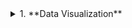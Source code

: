 <details>
<summary>1.  **Data Visualization**</summary>


Pour démarrer notre analyse, nous allons créer un workbook. Imaginez un workbook comme un dashboard. Un workbook peut contenir une variété d'objets, notamment des filtres, des zones de texte et d'autres types de visualisation.

1.  **Cliquez** sur *"Create"* en haut à droite.

    !["oashomescreen"](2defd750fdae3f66fb2756623c9fbb56.png)

2.  **Cliquez** sur Workbook pour commencer un nouveau self-service workbook.

    !["createworkbook"](e0dc494bc5cf0785f98753c05cebbc9e.png)

3.  **Sélectionnez** le Subject Area "Sample App" et **Cliquez sur** "Add to Workbook".

    Sample App permet d'accéder aux données que nous utiliserons pour réaliser notre analyse.

    !["selectsampleapp"](ca52f7006bcbd361b3daf148ef06aa61.png)

4.  Un canevas vide s'affiche. Commençons à visualiser ! Tout d'abord, voyons comment les ratios de produits sont répartis entre les différents types de produits.
    1.  **Sélectionnez** "Products – Product Type" et "Profit Metrics – Profit Ratio %".
    2.  **Cliquez droit**, puis "Pick Visualization".

        !["selectdataelements"](03a9394c25723382c061b55d882bf5f6.png)

5.  **Choisissez** le graphique "Donut" .

    !["selectdonutchart"](109e8136686ca22701a11abb411efe9f.png)

6.  Observez le graphique sur le canevas. Vous pouvez voir que de tous les ratios de produits, "Audio" a le pourcentage de ratio de profit le plus bas.

    !["profitratiobyproducttypedonutvisual"](add1f5dee90fc5451434a0448104d002.png)

7.  Essayons maintenant d'approfondir la question et de comprendre pourquoi le ratio de rentabilité des produits audio est inférieur à celui de nos autres types de produits. Voyons comment les produits de la catégorie "Audio" se sont comportés au fil du temps.

    Développez Time, Products, et Profit Metrics, puis **sélectionnez** *Product*, *Month* et *Profit Ratio %*. Faites-les ensuite **glisser** vers la gauche du graphique donut.

    Une ligne verte apparaît. Elle identifie l'emplacement de votre visualisation. Vous pouvez déposer la visualisation à gauche, à droite, en haut ou en bas de la visualisation précédente.

    !["draganddropelements"](025097f9079279dc59db51e39d238d0c.png)

8.  Oracle Analytics Server offre des capacités graphiques adaptatives. Comme nous souhaitons examiner notre mesure sur une période donnée, Oracle Analytics a choisi de présenter les résultats sous la forme d'un graphique linéaire illustrant le ratio de profit, mois après mois.

    Ensuite, nous souhaitons examiner le ratio de profit pour chaque produit séparément afin d'obtenir plus de détails.

    **Faites glisser** "Produit" jusque **Treillis Rows**. Vous devriez voir un graphique individuel pour chaque produit, comme le montre l'image.

    !["trellischartproductbyrow"](e2c1f5a5462b7fe0ffc558fdfb94fc36.png)

    Puisque nous nous intéressons au ratio de rentabilité du type de produit "Audio", nous allons filtrer jusqu'au niveau du produit. Pour ce faire, **faites glisser** "Products - Product Type" vers la section des filtres et sélectionnez "Audio".

    !["filterbyproducttypeaudio"](da0541201f82f56ebd6f85f1eeb5ff8c.png)

    Observez que "MicroPod" a des ratios de profit en baisse et que "SoundX Nano" pourrait également être amélioré. Il peut y avoir plusieurs raisons à cela.

9.  Nous poursuivons notre enquête en examinant les niveaux de stock des produits. JTC America utilise un système tiers qui saisit les données relatives aux niveaux des stocks et de la demande de produits. J'ai besoin de ces données pour compléter mon analyse. Oracle Analytics permet d'accéder rapidement aux données d'inventaire et de les combiner avec notre analyse actuelle, le tout au sein d'une plateforme unique.

    Depuis le panneau data elements, Cliquez sur "+" et "Add Data" pour importer l'ensemble des données d'inventaire dans votre Workbook.

    ![](7e3120b3491e05e360a75755f1562ad5.png)

10. **Cliquez** sur "Create Data Set" puis "Drop data file here or click to browse".

    !["locateinventory"](a8393febe16ce486a19274e2a588e2e9.png)

    Sélectionnez le fichier *“Inventory.xlsx”*. Ouvrez le fichier.

    !["openinventory"](7885a4812764c4a7287f5658331b0295.png)

    Une fois la feuille de calcul téléchargée, cliquez sur "Ok" en bas a gauche de la fenêtre.

    ![](89a2056524ced4952a01b60fa427e891.png)

    Puis Sauvegardez le Dataset en cliquant en haut à droite de l’écran et nommez votre Dataset « Inventory »

    ![](54bda2c2774287a84054669804f848b0.png)

11. Retournez à l'onglet "New Workbook" situé au-dessus de la zone du Workbook..

    Remarquez que le Dataset "Inventory" est disponible pour être ajouté au Workbook..

    **Sélectionnez** "inventory" et cliquez sur "Add to workbook"

    Définissons une relation entre le Subject Area - SampleApp et le Dataset inventory pour relier les sources de données en vue d'une analyse plus approfondie.

    En haut et au milieu du Workbook, vous remarquerez trois options de navigation - "Data" "Visualize" et "Present"

    **Cliquez** sur "Data"

    !["navigatebacktodata"](2875ff9a523cb593b5d711cd7918ad03.png)

    Dans Data, vous pouvez identifier les éléments de données clés et joindre vos sources de données. Oracle Analytics tentera de localiser les éléments de données qui sont étiquetés de la même manière et effectuera automatiquement la jointure si des étiquettes d'éléments de données identiques sont trouvées.

    Remarquez le diagramme de données. Le diagramme de données fournit une représentation graphique de vos sources de données et de leurs connexions. Notez qu'il n'y a pas de connexions. Déplacez votre curseur entre les sources de données "SampleApp" et "Inventory".

    Aucune correspondance n'a été identifiée, nous devons donc créer la nôtre.

    1.  **Cliquez** sur "0' entre les deux data sources.
    2.  **Cliquez** "Add Another Match"

        !["joiningdatasources"](52a6d7da69010ccfd31a2e2b35745516.png)

        Depuis inventory

    3.  **Cliquez** sur "Select Data" set sélectionnez la colonne "ProductName”.

        !["selectdataproductname"](c9aa79015c51a645d7d15f102babc8b4.png)

        Effectuez les mêmes étapes sur "SampleApp" et sélectionnez "Products - Product" pour relier les sources de données.

        Vous remarquerez que les sources de données sont jointes.

    4.  **Cliquez sur** "Visualize".

        !["navigatebacktovisualize"](631ac423e10abd0ffa4b5cb7e8fa380f.png)

    5.  Explorez le panneau Data Elements sur la gauche. Notez que la feuille de calcul Inventaire est répertoriée sous SampleApp.

        !["dataelementspanelincludesinventory"](8dc9ea3a9766fd1242c576744217254b.png)

12. Maintenant que nous avons réussi à joinre nos données, poursuivons notre analyse. Maintenez le **contrôle et sélectionnez** "Product -\> Product" dans SampleApp et "Stock" et "Demand" dans Inventory.
    1.  **Cliquez** **droit** et **Sélectionnez** "Pick Visualization".

        !["createvisualizationwithblendeddataset"](c2799ceb79954be87461ba4acdc936b2.png)

    2.  **Sélectionnez** "Bar"

        !["selectbarchartvisualization"](bf21fbc5ddca065715ac03e6203b30d8.png)

13. Remarquez grammar panel pour la visualisation des barres. En plaçant les mesures "Stock" et "Demand" respectivement sur l'axe des ordonnées, le graphique devrait se présenter comme indiqué dans l'image..

    !["grammarpanelbarchart"](1d8db4e82c415137eac187363b43a5f1.png)

    **Cliquez droit** sur n'importe quelle barre représentant "demand" et trier -\> "demand" -\> "Low to High".

    !["propertiesdemandsortby"](0c18bebb29fd273598b54530d89199a7.png)

    Voyez que le graphique se trie lui-même en fonction de la demande, de la plus faible à la plus forte..

    !["demandsortedlowesttohighest"](9c67475ec59d0fd651f1fc001ac77482.png)

    Le diagramme à barres montre que pour "MicroPod" et "SoundNano", la demande est supérieure au niveau de stock actuel.

    Pour les autres produits, la relation entre le stock et la demande n'est pas très différente. Nous sommes curieux de savoir pourquoi les niveaux de stock pour les deux produits sont inférieurs à la demande actuelle.

14. Nous décidons d'étudier les dettes et les créances. Pour poursuivre notre analyse, nous importons la feuille de calcul des paiements en suspens des fournisseurs que nous avons obtenue de notre système financier.

    **Importer** le feuille de calcul *VendorPayments.xlsx* en répetant les étapes de 9 à 12. Vous devriez maintenant voir l'ensemble de données pour les paiements des fournisseurs apparaître dans le panneau des éléments de données de l'écran d'accueil du workbook.

    !["dataelementspanelincludingvendorpaymentssource"](1d202b7220b27be7de76dbc0c4a6e251.png)

15. Créons une visualisation pour analyser les produits et les paiements des fournisseurs.

    Développez Products et VendorPayments, sélectionnez *Product* et *OutstandingPayment*. Puis, Cliquez **droit** et **sélectionnez** "Pick Visualization."

    !["visualizationblendeddatasetsproductoutstandingvendorpayments"](3c1ed80e9fafcae6f7c4cfabda366886.png)

16. Sélectionnez "Tag Cloud".

    !["selecttagcloudvisualization"](ee463f598ab632cc3b7ad6f82cab66bd.png)

17. Vous devriez voir une nouvelle visualisation sur le canevas. La visualisation montre que **MicroPod** et **SoundX** **Nano** sont les produits qui présentent le plus grand nombre de paiements fournisseurs en suspens.

    Il est possible que nos fournisseurs ne soient pas disposés à expédier les quantités commandées s'il existe des impayés importants sur le compte.

    Nous devons prendre des mesures pour résoudre ces problèmes de paiement.

    Pour compléter notre analyse, nous aimerions encore fournir quelques mesures et informations.

    Prévoyons le ratio de profit et la performance du chiffre d'affaires pour les mois à venir. Oracle Analytics Server offre des fonctions analytiques avancées faciles à utiliser, telles que les trendline, forecast, clustering ou outlier detection.

18. Commençons par ajouter un nouveau canevas. Pensez à un canevas comme à une page supplémentaire du classeur ou à une diapositive supplémentaire d'une présentation PowerPoint.

    **Cliquez** sur l’icone"+" situé en bas de l’écran pour créer un nouveau canevas. Sur le nouveau canevas, **Cliquez** sur le triangle inversé à droite de son nom. Sélectionnez "Canvas Properties".

    !["addnewcanvas"](d35e842250a6d5be4375b33b1e33cdf4.png)

19. **Cliquez** "Auto Fit" et changez le avec "Freeform." **Cliquez** "Ok".
20. **Sélectionnez** "Profit Ratio %", "Revenue" et "Month". Cliquez droit et séléctionnez « Pick Visualization ». **Selectionnez** "Combo."

    !["createcombochartrevenueprofitratiomonth"](a971563f16ac757c8a9f13e922d35e8e.png)

    Remarquez qu'en mode "freeform", tout le canevas n'est pas utilisé automatiquement.

21. Depuis le grammar panel **Cliquez droit sur** "Profit Ratio %" et sélectionnez "Y2-Axis." Elargissez la visualisation pour une meilleure vue.

    !["profitratioy2axis"](440974b93b6fc508860107937eac4263.png)

22. **Sélectionnez** l'option "Analytics" dans le panneau de navigation à gauche. Glissez-déposez "Trend Line" sur la visualisation.

    !["advanalyticsselecttrendline"](20b9f597b549a26c13ea622cdefa5d89.png)

23. Vous avez maintenant créé un rapport de gestion qui présente à la fois le chiffre d'affaires et le ratio de rentabilité en % avec leurs lignes de tendance correspondantes, le tout sans codage.

    **Glissez et déposez** "Forecast" sur la visualisation et vous verrez les résultats prévus pour les deux mesures. Cela peut prendre quelques instants, veuillez patienter.

    ![](ad40b65b71f872ee1a1df31722c375ff.png)

    Examinez les propriétés. Vous remarquerez que les prévisions portent sur le chiffre d'affaires et le ratio de rentabilité en % pour les trois mois à venir. Ces variables peuvent être modifiées selon les besoins de l'utilisateur.

    !["advanalyticsproperties"](a79a577524a80e6886b55b8e6a886d36.png)

24. Il semble que nous soyons sur la bonne voie et que nos prévisions soient prometteuses. Ensuite, nous allons donner un aperçu historique de la performance des revenus en utilisant une visualisation personnalisée de carte thermique de calendrier que l’on peut trouver dans la bibliothèque Oracle Analytics Extensions.

    **Remarque:** Nous avons ajouté la visualisation personnalisée dans l'environnement pour vous. Si vous souhaitez apprendre à télécharger des types de visualisation personnalisés, veuillez consulter la section à la fin de ce document.

    Commençons par ajouter un nouvean canevas. Cliquez sur l'icône "+" en bas pour créer un nouveau canevas..

    !["createathirdcanvas"](b99393af0ae339a6369978145d646f38.png)

25. Développez Time et Revenue Metrics, **Sélectionnez** *Date* et *Revenue*. Puis, Cliquez **droit** et sélectionnez "Calendar Heatmap".

    !["selectcalendarheatmapvisual"](66d987667eaba5cfdddb2675dbaa4479.png)

</detaisl>
<details>
<summary>2. **Calculs personnalisés et utilisation de Cartes**</summary>

Oracle Analytics Server offre des capacités de mappage avancées et la possibilité de créer des calculs personnalisés.


1.  Dans cet exercice, nous allons créer deux calculs personnalisés, puis utiliser les fonctions de cartographie intégrées en libre-service d'Oracle pour analyser l'état et le bénéfice moyen par client.

    Commençons par ajouter un nouveau canevas.

    **Cliquez** sur l’icône "+" en bas de la page pour créer un nouveau canevas.

    !["addafourthcanvas"](7c0addef4ab7858c7c929a7f39bda23e.png)

2.  **Cliquez droit** sur "My Calculations". **Sélectionnez** "Add Calculation".

    !["addacustomcalculation"](4603cd911b66b395f016958198be8ae3.png)

3.  Nous allons utiliser le générateur d'expressions pour créer une nouvelle mesure appelée " Profit by Customer Count ". Vous remarquerez qu'il existe un large éventail de fonctions permettant de créer des calculs personnalisés.
4.  **Sélectionnez** "Profit Value" depuis "Profit Metrics" et **glissez**/**déposez** dans la zone de dialogue du calcul. Saisissez "/" après "Profit Value" puis glissez/déposez "\# of Customers" depuis "Revenue Metrics" après le "/." Cliquez Validate. Cliquez Save.

    Vous avez réussi à créer votre calcul personnalisé qui peut être utilisé comme n'importe quelle autre mesure.

    !["profitbycustomercountcalculation"](aec0cdb8185cc113971643f99d2546cc.png)

5.  Utilisons notre calcul personnalisé dans quelques visualisations.

    **Sélectionnez** "Country Name" dans "Geography". Faites-le glisser et déposez-le en haut à gauche du canevas, juste au-dessus du canevas, à l'endroit où il est indiqué "Cliquez here or drag data to add a filter." **Filtrez** sur "United States" en saisissant "uni" et sélectionnez "United States".

    !["countrynamefilter"](90083ed68970b6c3e33d5e3430781c7a.png)

    !["designatefilterunitedstates"](c07581e35fdd95e8c10cf2335332413b.png)

6.  **Sélectionnez** "State Province" depuis "Geography" et votre nouveau calcul personnalisé sous "My Calculations." Faites-les glisser et déposez-les sur le canevas. Remarquez que tous les États ne font pas de bénéfices.

    !["profitbycustomercountbarchart"](8fe27671538bc1a81fbf6d17a4f4d9df.png)

    Voyons ce que cela donne sur une carte.

7.  Dans le coin supérieur droit du visuel, **cliquez** sur les trois points verticaux et sélectionnez "Edit" puis "Duplicate Visualization".

    !["duplicatebarchart"](81f1fba02f31b786e59388606a507643.png)

8.  Changer le type de visualisation en sélectionnant "change visualization" dans le coin supérieur gauche du grammar panel.

    **Sélectionnez** map.

    !["modifycharttypetomap"](8dc27037a494290de2fa74901c90b1d3.png)

9.  Modifions la palette de couleurs par défaut de notre visualisation cartographique pour obtenir un dégradé de rouge à vert. Depuis Color, Cliquez sur la flèche vers le bas \> Manage Assignments.

    !["modifymapcolorscheme"](238965ec3b635ffe88c0385874adc1c0.png)

10. Under Series, locate the metric you created : Profit by Customer Count
    1.  **Cliquez** the Down arrow next to the color bar.
    2.  **Select** the red to green gradient second from the bottom right.
    3.  **Cliquez** "Done".

        ![](43b8fde00985ff10de4e22ce123e2729.png)

        Il existe plusieurs façons de filtrer l'information pour obtenir des informations sur différents groupes d'attributs et niveaux d'agrégation. Le canevas est une palette extrêmement dynamique et interactive.

        Rappelez-vous, au début de l'exercice, nous avons examiné le ratio de profit par produit, et nous avons ajouté un filtre à une visualisation spécifique pour examiner le ratio de profit pour les produits catégorisés dans le type de produit Audio. (Etapes 1- 8).

        Dans ce lab, nous avons ajouté un filtre à notre canevas pour examiner des mesures spécifiques aux Etats-Unis.

        Les utilisateurs peuvent rapidement interagir avec les visualisations pour créer des tranches ou des sous-ensembles en quelques clics de souris afin d'obtenir des informations plus approfondies.

        Retournez sur le canevas 1.

        **Cliquez droit** sur le secteur "Audio" du graphique et sélectionnez "Keep Selected".

        !["donutchartproperties"](2ade3bfc4be2fd619e6be12c76a725ed.png)

        Remarquez que chaque objet change de manière interactive en fonction de la sélection du secteur "Audio" du graphique.

        !["filtertoAudioresults"](b16390309876fe0cdc60b1910ac1e5a0.png)

        Effacez votre filtre en **cliquant** avec le bouton droit de la souris sur le secteur "Audio" et en **sélectionnant** "Remove Selected".

        !["clearfilter"](2cbc5465ca6f5af303d2290219476b44.png)

11. **Cliquez** sur l’icône "Save" en haut à droite de l'écran pour enregistrer votre workbook.

    !["saveyourworkbook"](2d4dc53432b2c28770dd5bb1a060cf19.png)

    !["myfoldersprofitratioanalysis"](6b83386547db6fedaad876c03237afcf.png)

    Vous avez créé avec succès un workbook.
</detaisl>
<detaisl>
<summary>3. **BONUS : Auto Insights**</summary>

Jusqu'à présent, nous avons créé un classeur sur la base d'un scénario défini et spécifique. Nous avons posé des questions et obtenu des réponses.

Nous avons ainsi obtenu des informations exploitables sur la baisse des ratios de rentabilité chez JTC Americas.

Pouvez-vous vous souvenir d'une occasion où, lorsqu'on vous présente une tâche d'analyse de données, vous ne savez pas exactement comment ou par où commencer face à un ensemble de données volumineux ?

Oracle Analytics Server peut automatiquement fournir des informations puissantes sur n'importe quel ensemble de données dans le système à l'aide d'une fonction appelée Auto Insights.

Auto Insight est un outil pratique pour comprendre vos données et constitue un excellent point de départ pour l'analyse..

Lorsque vous créez des DataSet ou ajoutez des DataSet à un Workbook, Oracle Analytics Server évalue l'ensemble de données et génère plusieurs suggestions via une carte de visualisation et un résumé descriptif en langage naturel. Le résumé explique la relation entre les attributs, les mesures et les points d'intérêt.

1.  Commençons par créer un dataset avec la feuille de calcul intitulée - ‘sampleOrderLines.xlsx’.

    !["createadatasetautoinsight"](34d6ef7aea8784deba03d16a8a98a125.png)

    !["locatedataset"](a8393febe16ce486a19274e2a588e2e9.png)

    !["navigationdocumentslivelabs"](71dc417281dc7d94bacea25620c4785f.png)

2.  Pour cet exercice, nous le laisserons tel quel. Ajoutez-le à Oracle Analytics Server et créez un workbook.

    ![](a90e823b2db07f1ef049a39fae9a7f48.png)

    **Cliquez** sur OK puis enregistrez le.

    ![](f1f92c60aea60a9e9d347f9cfc2e451c.png)

    ![](2a8abaf87ac57d80b70db81a03dccbaa.png)

    Une fois enregistré, vous pouvez cliquer sur « Create Workbook »

    !["createworkbooka"](001417fa557dd19c7927e793d330bdc1.png)

    Remarquez l'icône d'une ampoule blanche dans le coin supérieur droit. Une fois qu'Auto Insights a évalué l'ensemble de données, l'icône devient jaune, ce qui indique qu'Oracle Analytics Server a identifié une série de suggestions d'informations.

3.  **Cliquez** sur Auto Insights pour examiner les idées suggérées dans le panneau à l'extrême droite.

    !["autoinsightsicon"](b55aaad3b0f078c5e851311337c5e9b5.png)

    Chaque aperçu visuel est accompagné d'un résumé en langage naturel décrivant l'aperçu de la fonction que chaque visualisation apporte. Survolez le texte pour voir la description complète.

    Si vous êtes intéressé par un aperçu spécifique, cliquez simplement sur l'icône + dans la visualisation ou faites glisser la visualisation directement dans le canevas.

    Créez un canevas en sélectionnant certaines informations. Ajoutez les éléments suivants:

    1.  Measures Overview
    2.  Trending Dimensions
    3.  City Scatter Plot Chart
    4.  Top 10 City by Profit

        Lorsque vous avez terminé, réduisez le panneau des aperçus automatiques.

        !["selectautogeneratedinsights"](fc800b5840e8ffad24bd83cfd0a53600.png)

        ous remarquerez que chaque aperçu existe dans le canevas comme si vous aviez créé chaque objet de visualisation manuellement.

4.  Survolez le titre de chaque aperçu pour consulter son résumé en langage naturel. Vous pouvez ajouter une zone de texte pour afficher le résumé en langage naturel dans votre workbook.

    Sélectionnez le menu de visualisation à l'extrême gauche, puis sélectionnez "Text Box". Faites glisser la zone de texte au-dessus de Trending Dimensions.

    !["addatextbox"](0f5a6d766aaa2fe04fd92b5c29667a2d.png)

    Copy (Ctrl-C) the text in the Title Tooltip field in the left-hand data panel (properties) of the workbook designer and paste (Ctrl-P) it in the 'Edit Text' box within the visualization.

    !["usetitletooltipfortext"](fc22f3752302e1a85c5fd532cde68976.png)

    Vous pouvez modifier la zone de texte comme vous le souhaitez.

    !["abilitytoedittooltip"](3404162cf4045f8929395559768210e5.png)

    Naviguez vers l'extrême gauche et explorez le panneau des éléments de données, puis faites défiler jusqu'en bas.

5.  Ouvrez ‘MyCalculations’.

    !["autoinsightsgeneratescalculations"](b421e3bcb840068ba157db7960a97ec0.png)

    Remarquez que les calculs personnalisés correspondants ont été reportés dans le panneau des éléments de données à la suite de vos sélections de visualisation.

    Comme tout canevas, les éléments et les objets peuvent être filtrés ou modifiés en fonction de vos besoins. Vous pouvez utiliser les objets de visualisation insight comme modèle pour dupliquer ou modifier les objets de visualisation en fonction de vos besoins d'analyse.

    Cliquez droit sur le calcul 'Top 10 City by Profit Value'. Remarquez que vous pouvez modifier le calcul, le dupliquer ou le copier dans le presse-papiers.

    Sélectionnez 'Edit the Calculation. Vous pouvez voir la syntaxe et les fonctions utilisées pour chaque calcul.

    !["caneditautoinsightcalculations"](8d3d8097f776a76ab05e181e29b92e1d.png)

    !["reviewcalcsyntax"](44e821ba7bd95999b3b79c74f469f548.png)

    Modifions le calcul et examinons-le top 5 cities by profit value. Sauvegardez le calcul.

    !["modifysyntax"](23fecb2a16c098ab09a1931ef96b9c5b.png)

    N'oubliez pas de modifier le nom de la visualisation.

    Naviguez vers Data Prep et modifiez les métadonnées.

    À partir de l'écran du mileu, **Cliquez** data. **Cliquez** sur l'icône du crayon pour naviguer afin de visualiser les donnée.

    !["metadatamodification"](a935dd8d242b85fbb15a8fb25a301add.png)

    Naviguez vers la vue des métadonnées, indice - en haut à droite.

    !["navigatetometadataview"](e3ce60b8a5c67d0d4f62f4b4152cee5a.png)

    Apporter les modifications suivantes :

    1.  Discount: modifiez l’aggrégation de 'Sum' vers 'Average'
    2.  Renommez 'Sales' en 'Revenue'
    3.  Masquer 'Product Sub Category'

        Sauvegardez votre Dataset.

6.  Une fois que vous avez sauvegardé, retournez à votre workbook via la fenêtre d'ouverture du workbook et cliquez sur « visualize ».

    !["navigatebacktoworkbookpage"](754b25b11c06fdd876bfb71314e67b4f.png)

    Remarquez les changements apportés à votre classeur, et l'icône de l'ampoule est à nouveau blanche. Auto Insights s'exécute automatiquement et réévalue vos données.

    L'icône de l'ampoule deviendra jaune et fournira de nouvelles informations une fois l'opération terminée.
   </details>
